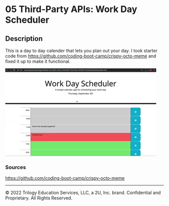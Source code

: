 # 05 Third-Party APIs: Work Day Scheduler

## Description

This is a day to day calender that lets you plan out your day.
I took starter code from https://github.com/coding-boot-camp/crispy-octo-meme and fixed it up to make it functional.


![A user clicks on slots on the color-coded calendar and edits the events.](./Assets/05-third-party-apis-homework-demo.gif)

### Sources 
https://github.com/coding-boot-camp/crispy-octo-meme 

- - -
© 2022 Trilogy Education Services, LLC, a 2U, Inc. brand. Confidential and Proprietary. All Rights Reserved.
